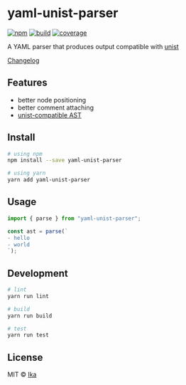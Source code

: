# yaml-unist-parser

[![npm](https://img.shields.io/npm/v/yaml-unist-parser.svg)](https://www.npmjs.com/package/yaml-unist-parser)
[![build](https://img.shields.io/travis/ikatyang/yaml-unist-parser/master.svg)](https://travis-ci.com/ikatyang/yaml-unist-parser/builds)
[![coverage](https://img.shields.io/codecov/c/github/ikatyang/yaml-unist-parser/master.svg)](https://codecov.io/gh/ikatyang/yaml-unist-parser)

A YAML parser that produces output compatible with [unist](https://github.com/syntax-tree/unist)

[Changelog](https://github.com/ikatyang/yaml-unist-parser/blob/master/CHANGELOG.md)

## Features

- better node positioning
- better comment attaching
- [unist-compatible AST](https://github.com/ikatyang/yaml-unist-parser/blob/master/src/types.ts)

## Install

```sh
# using npm
npm install --save yaml-unist-parser

# using yarn
yarn add yaml-unist-parser
```

## Usage

```ts
import { parse } from "yaml-unist-parser";

const ast = parse(`
- hello
- world
`);
```

## Development

```sh
# lint
yarn run lint

# build
yarn run build

# test
yarn run test
```

## License

MIT © [Ika](https://github.com/ikatyang)
